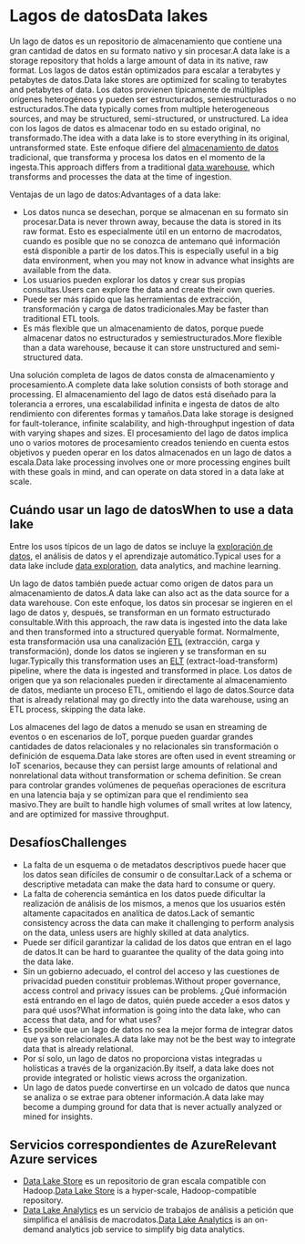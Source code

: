 # <a name="data-lakes"></a><span data-ttu-id="ed168-101">Lagos de datos</span><span class="sxs-lookup"><span data-stu-id="ed168-101">Data lakes</span></span>

<span data-ttu-id="ed168-102">Un lago de datos es un repositorio de almacenamiento que contiene una gran cantidad de datos en su formato nativo y sin procesar.</span><span class="sxs-lookup"><span data-stu-id="ed168-102">A data lake is a storage repository that holds a large amount of data in its native, raw format.</span></span> <span data-ttu-id="ed168-103">Los lagos de datos están optimizados para escalar a terabytes y petabytes de datos.</span><span class="sxs-lookup"><span data-stu-id="ed168-103">Data lake stores are optimized for scaling to terabytes and petabytes of data.</span></span> <span data-ttu-id="ed168-104">Los datos provienen típicamente de múltiples orígenes heterogéneos y pueden ser estructurados, semiestructurados o no estructurados.</span><span class="sxs-lookup"><span data-stu-id="ed168-104">The data typically comes from multiple heterogeneous sources, and may be structured, semi-structured, or unstructured.</span></span> <span data-ttu-id="ed168-105">La idea con los lagos de datos es almacenar todo en su estado original, no transformado.</span><span class="sxs-lookup"><span data-stu-id="ed168-105">The idea with a data lake is to store everything in its original, untransformed state.</span></span> <span data-ttu-id="ed168-106">Este enfoque difiere del [almacenamiento de datos](../scenarios/data-warehousing.md) tradicional, que transforma y procesa los datos en el momento de la ingesta.</span><span class="sxs-lookup"><span data-stu-id="ed168-106">This approach differs from a traditional [data warehouse](../scenarios/data-warehousing.md), which transforms and processes the data at the time of ingestion.</span></span>

<span data-ttu-id="ed168-107">Ventajas de un lago de datos:</span><span class="sxs-lookup"><span data-stu-id="ed168-107">Advantages of a data lake:</span></span>

- <span data-ttu-id="ed168-108">Los datos nunca se desechan, porque se almacenan en su formato sin procesar.</span><span class="sxs-lookup"><span data-stu-id="ed168-108">Data is never thrown away, because the data is stored in its raw format.</span></span> <span data-ttu-id="ed168-109">Esto es especialmente útil en un entorno de macrodatos, cuando es posible que no se conozca de antemano qué información está disponible a partir de los datos.</span><span class="sxs-lookup"><span data-stu-id="ed168-109">This is especially useful in a big data environment, when you may not know in advance what insights are available from the data.</span></span>
- <span data-ttu-id="ed168-110">Los usuarios pueden explorar los datos y crear sus propias consultas.</span><span class="sxs-lookup"><span data-stu-id="ed168-110">Users can explore the data and create their own queries.</span></span>
- <span data-ttu-id="ed168-111">Puede ser más rápido que las herramientas de extracción, transformación y carga de datos tradicionales.</span><span class="sxs-lookup"><span data-stu-id="ed168-111">May be faster than traditional ETL tools.</span></span>
- <span data-ttu-id="ed168-112">Es más flexible que un almacenamiento de datos, porque puede almacenar datos no estructurados y semiestructurados.</span><span class="sxs-lookup"><span data-stu-id="ed168-112">More flexible than a data warehouse, because it can store unstructured and semi-structured data.</span></span> 

<span data-ttu-id="ed168-113">Una solución completa de lagos de datos consta de almacenamiento y procesamiento.</span><span class="sxs-lookup"><span data-stu-id="ed168-113">A complete data lake solution consists of both storage and processing.</span></span> <span data-ttu-id="ed168-114">El almacenamiento del lago de datos está diseñado para la tolerancia a errores, una escalabilidad infinita e ingesta de datos de alto rendimiento con diferentes formas y tamaños.</span><span class="sxs-lookup"><span data-stu-id="ed168-114">Data lake storage is designed for fault-tolerance, infinite scalability, and high-throughput ingestion of data with varying shapes and sizes.</span></span> <span data-ttu-id="ed168-115">El procesamiento del lago de datos implica uno o varios motores de procesamiento creados teniendo en cuenta estos objetivos y pueden operar en los datos almacenados en un lago de datos a escala.</span><span class="sxs-lookup"><span data-stu-id="ed168-115">Data lake processing involves one or more processing engines built with these goals in mind, and can operate on data stored in a data lake at scale.</span></span>

## <a name="when-to-use-a-data-lake"></a><span data-ttu-id="ed168-116">Cuándo usar un lago de datos</span><span class="sxs-lookup"><span data-stu-id="ed168-116">When to use a data lake</span></span>

<span data-ttu-id="ed168-117">Entre los usos típicos de un lago de datos se incluye la [exploración de datos](../scenarios/interactive-data-exploration.md), el análisis de datos y el aprendizaje automático.</span><span class="sxs-lookup"><span data-stu-id="ed168-117">Typical uses for a data lake include [data exploration](../scenarios/interactive-data-exploration.md), data analytics, and machine learning.</span></span> 

<span data-ttu-id="ed168-118">Un lago de datos también puede actuar como origen de datos para un almacenamiento de datos.</span><span class="sxs-lookup"><span data-stu-id="ed168-118">A data lake can also act as the data source for a data warehouse.</span></span> <span data-ttu-id="ed168-119">Con este enfoque, los datos sin procesar se ingieren en el lago de datos y, después, se transforman en un formato estructurado consultable.</span><span class="sxs-lookup"><span data-stu-id="ed168-119">With this approach, the raw data is ingested into the data lake and then transformed into a structured queryable format.</span></span> <span data-ttu-id="ed168-120">Normalmente, esta transformación usa una canalización [ETL](../scenarios/etl.md#extract-load-and-transform-elt) (extracción, carga y transformación), donde los datos se ingieren y se transforman en su lugar.</span><span class="sxs-lookup"><span data-stu-id="ed168-120">Typically this transformation uses an [ELT](../scenarios/etl.md#extract-load-and-transform-elt) (extract-load-transform) pipeline, where the data is ingested and transformed in place.</span></span> <span data-ttu-id="ed168-121">Los datos de origen que ya son relacionales pueden ir directamente al almacenamiento de datos, mediante un proceso ETL, omitiendo el lago de datos.</span><span class="sxs-lookup"><span data-stu-id="ed168-121">Source data that is already relational may go directly into the data warehouse, using an ETL process, skipping the data lake.</span></span>

<span data-ttu-id="ed168-122">Los almacenes del lago de datos a menudo se usan en streaming de eventos o en escenarios de IoT, porque pueden guardar grandes cantidades de datos relacionales y no relacionales sin transformación o definición de esquema.</span><span class="sxs-lookup"><span data-stu-id="ed168-122">Data lake stores are often used in event streaming or IoT scenarios, because they can persist large amounts of relational and nonrelational data without transformation or schema definition.</span></span> <span data-ttu-id="ed168-123">Se crean para controlar grandes volúmenes de pequeñas operaciones de escritura en una latencia baja y se optimizan para que el rendimiento sea masivo.</span><span class="sxs-lookup"><span data-stu-id="ed168-123">They are built to handle high volumes of small writes at low latency, and are optimized for massive throughput.</span></span>

## <a name="challenges"></a><span data-ttu-id="ed168-124">Desafíos</span><span class="sxs-lookup"><span data-stu-id="ed168-124">Challenges</span></span>

- <span data-ttu-id="ed168-125">La falta de un esquema o de metadatos descriptivos puede hacer que los datos sean difíciles de consumir o de consultar.</span><span class="sxs-lookup"><span data-stu-id="ed168-125">Lack of a schema or descriptive metadata can make the data hard to consume or query.</span></span>
- <span data-ttu-id="ed168-126">La falta de coherencia semántica en los datos puede dificultar la realización de análisis de los mismos, a menos que los usuarios estén altamente capacitados en analítica de datos.</span><span class="sxs-lookup"><span data-stu-id="ed168-126">Lack of semantic consistency across the data can make it challenging to perform analysis on the data, unless users are highly skilled at data analytics.</span></span>
- <span data-ttu-id="ed168-127">Puede ser difícil garantizar la calidad de los datos que entran en el lago de datos.</span><span class="sxs-lookup"><span data-stu-id="ed168-127">It can be hard to guarantee the quality of the data going into the data lake.</span></span> 
- <span data-ttu-id="ed168-128">Sin un gobierno adecuado, el control del acceso y las cuestiones de privacidad pueden constituir problemas.</span><span class="sxs-lookup"><span data-stu-id="ed168-128">Without proper governance, access control and privacy issues can be problems.</span></span> <span data-ttu-id="ed168-129">¿Qué información está entrando en el lago de datos, quién puede acceder a esos datos y para qué usos?</span><span class="sxs-lookup"><span data-stu-id="ed168-129">What information is going into the data lake, who can access that data, and for what uses?</span></span>
- <span data-ttu-id="ed168-130">Es posible que un lago de datos no sea la mejor forma de integrar datos que ya son relacionales.</span><span class="sxs-lookup"><span data-stu-id="ed168-130">A data lake may not be the best way to integrate data that is already relational.</span></span>
- <span data-ttu-id="ed168-131">Por sí solo, un lago de datos no proporciona vistas integradas u holísticas a través de la organización.</span><span class="sxs-lookup"><span data-stu-id="ed168-131">By itself, a data lake does not provide integrated or holistic views across the organization.</span></span> 
- <span data-ttu-id="ed168-132">Un lago de datos puede convertirse en un volcado de datos que nunca se analiza o se extrae para obtener información.</span><span class="sxs-lookup"><span data-stu-id="ed168-132">A data lake may become a dumping ground for data that is never actually analyzed or mined for insights.</span></span>

## <a name="relevant-azure-services"></a><span data-ttu-id="ed168-133">Servicios correspondientes de Azure</span><span class="sxs-lookup"><span data-stu-id="ed168-133">Relevant Azure services</span></span>

- <span data-ttu-id="ed168-134">[Data Lake Store](/azure/data-lake-store/) es un repositorio de gran escala compatible con Hadoop.</span><span class="sxs-lookup"><span data-stu-id="ed168-134">[Data Lake Store](/azure/data-lake-store/) is a hyper-scale, Hadoop-compatible repository.</span></span>
- <span data-ttu-id="ed168-135">[Data Lake Analytics](/azure/data-lake-analytics/) es un servicio de trabajos de análisis a petición que simplifica el análisis de macrodatos.</span><span class="sxs-lookup"><span data-stu-id="ed168-135">[Data Lake Analytics](/azure/data-lake-analytics/) is an on-demand analytics job service to simplify big data analytics.</span></span>

